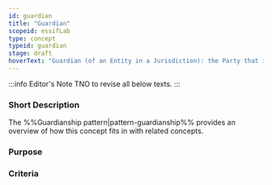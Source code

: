 ```yaml
---
id: guardian
title: "Guardian"
scopeid: essifLab
type: concept
typeid: guardian
stage: draft
hoverText: "Guardian (of an Entity in a Jurisdiction): the Party that is tasked to care for and/or protect/guard/defend that Entity, for the purpose of which a Guardianship Relationship has been established within that Jurisdiction."
---
```


:::info Editor's Note
TNO to revise all below texts.
:::

### Short Description

The %%Guardianship pattern|pattern-guardianship%% provides an overview of how this concept fits in with related concepts.

### Purpose

### Criteria
